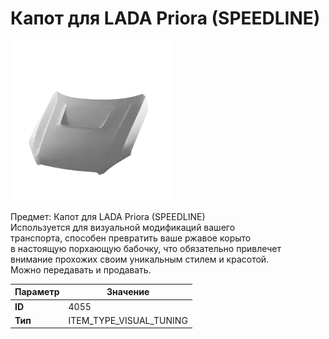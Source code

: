 # Капот для LADA Priora (SPEEDLINE)

![Item Image](../img/4055.webp?raw=true)

Предмет: Капот для LADA Priora (SPEEDLINE)<br>Используется для визуальной модификаций вашего<br>транспорта, способен превратить ваше ржавое корыто<br>в настоящую порхающую бабочку, что обязательно привлечет<br>внимание прохожих своим уникальным стилем и красотой.<br>Можно передавать и продавать.


| Параметр | Значение |
|----------|----------|
| **ID** | 4055 |
| **Тип** | ITEM_TYPE_VISUAL_TUNING |

